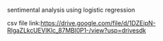 sentimental analysis using logistic regression


csv file link:https://drive.google.com/file/d/1DZEipN-RlgaZLkcUEVlKlc_87MBl0P1-/view?usp=drivesdk
